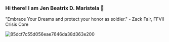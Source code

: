 ### Hi there! I am Jen Beatrix D. Maristela 👋 

<!--
**jenbeatrix/jenbeatrix** is a ✨ _special_ ✨ repository because its `README.md` (this file) appears on your GitHub profile.



- 💬 Course: Bachelor of Science in Electronics Engineering (Currently a fresh graduate)
- 🔭 I’m currently studying and practicing my skills ... LOaDinG ... LOaDinG ...
- 🌱 I’m currently learning to improve my coding skills and explore other programming languages. 😄
- 🤔 I’m currently studying for the board exam ... ZZzzzzz
- 📫 How to reach me: jbdmaristela@gmail.com
- ⚡ Fun fact: I love watching anime and I am currently watching Formula One on Netflix. I used to dream that I wanted to become a racer someday 😄
-->
"Embrace Your Dreams and protect your honor as soldier." - Zack Fair, FFVII Crisis Core

![85dcf7c55d056eae7646da38d363e200](https://user-images.githubusercontent.com/82814920/115992847-561fc480-a602-11eb-8bff-c38b9ad354d1.gif)
